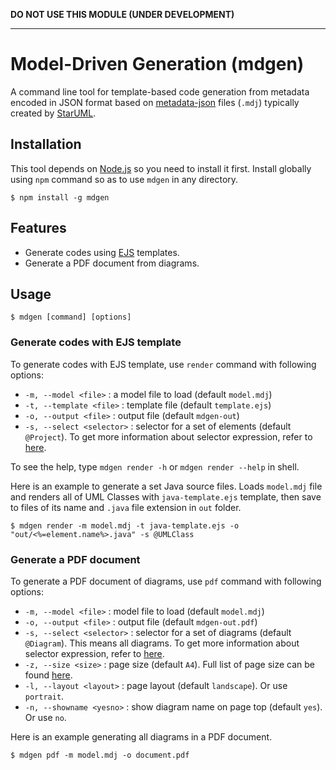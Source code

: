 **DO NOT USE THIS MODULE (UNDER DEVELOPMENT)**

---

Model-Driven Generation (mdgen)
===============================

A command line tool for template-based code generation from metadata encoded in JSON format based on [metadata-json](https://github.com/staruml/metadata-json) files (`.mdj`) typically created by [StarUML](http://staruml.io).

Installation
------------

This tool depends on [Node.js](http://nodejs.org) so you need to install it first. Install globally using `npm` command so as to use `mdgen` in any directory.

```
$ npm install -g mdgen
```

Features
--------

* Generate codes using [EJS](https://github.com/tj/ejs) templates.
* Generate a PDF document from diagrams.

Usage
-----

```shell
$ mdgen [command] [options]
```

### Generate codes with EJS template

To generate codes with EJS template, use `render` command with following options:

* `-m, --model <file>` : a model file to load (default `model.mdj`)
* `-t, --template <file>` : template file (default `template.ejs`)
* `-o, --output <file>` : output file (default `mdgen-out`)
* `-s, --select <selector>` : selector for a set of elements (default `@Project`). To get more information about selector expression, refer to [here](https://github.com/staruml/metadata-json).

To see the help, type `mdgen render -h` or `mdgen render --help` in shell.

Here is an example to generate a set Java source files. Loads `model.mdj` file and renders all of UML Classes with `java-template.ejs` template, then save to files of its name and `.java` file extension in `out` folder.

```shell
$ mdgen render -m model.mdj -t java-template.ejs -o "out/<%=element.name%>.java" -s @UMLClass
```

### Generate a PDF document

To generate a PDF document of diagrams, use `pdf` command with following options:

* `-m, --model <file>` : model file to load (default `model.mdj`)
* `-o, --output <file>` : output file (default `mdgen-out.pdf`)
* `-s, --select <selector>` : selector for a set of diagrams (default `@Diagram`). This means all diagrams. To get more information about selector expression, refer to [here](https://github.com/staruml/metadata-json).
* `-z, --size <size>` : page size (default `A4`). Full list of page size can be found [here](https://github.com/staruml/metadata-json).
* `-l, --layout <layout>` : page layout (default `landscape`). Or use `portrait`.
* `-n, --showname <yesno>` : show diagram name on page top (default `yes`). Or use `no`.

Here is an example generating all diagrams in a PDF document.

```shell
$ mdgen pdf -m model.mdj -o document.pdf
```

